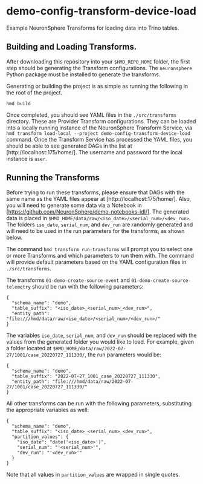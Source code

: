 # demo-config-transform-device-load

Example NeuronSphere Transforms for loading data into Trino tables.

## Building and Loading Transforms.

After downloading this repository into your `$HMD_REPO_HOME` folder, the first step should be generating the Transform configurations.
The `neuronsphere` Python package must be installed to generate the transforms.

Generating or building the project is as simple as running the following in the root of the project.

```
hmd build
```

Once completed, you should see YAML files in the `./src/transforms` directory.
These are Provider Transform configurations.
They can be loaded into a locally running instance of the NeuronSphere Transform Service, via `hmd transform load-local --project demo-config-transform-device-load` command.
Once the Transform Service has processed the YAML files, you should be able to see generated DAGs in the list at [http://localhost:175/home/].
The username and password for the local instance is `user`.

## Running the Transforms

Before trying to run these transforms, please ensure that DAGs with the same name as the YAML files appear at [http://localhost:175/home/].
Also, you will need to generate some data via a Notebook in [https://github.com/NeuronSphere/demo-notebooks-idl/].
The generated data is placed in `$HMD_HOME/data/raw/<iso_date>/<serial_num>/<dev_run>`.
The folders `iso_date`, `serial_num`, and `dev_run` are randomly generated and will need to be used in the run parameters for the transforms, as shown below.

The command `hmd transform run-transforms` will prompt you to select one or more Transforms and which parameters to run them with.
The command will provide default parameters based on the YAML configuration files in `./src/transforms`.

The transforms `01-demo-create-source-event` and `01-demo-create-source-telemetry` should be run with the following parameters:

```
{
  "schema_name": "demo",
  "table_suffix": "<iso_date>_<serial_num>_<dev_run>",
  "entity_path": "file:///hmd/data/raw/<iso_date>/<serial_num>/<dev_run>/"
}
```

The variables `iso_date`, `serial_num`, and `dev_run` should be replaced with the values from the generated folder you would like to load.
For example, given a folder located at `$HMD_HOME/data/raw/2022-07-27/1001/case_20220727_111330/`, the run parameters would be:

```
{
  "schema_name": "demo",
  "table_suffix": "2022-07-27_1001_case_20220727_111330",
  "entity_path": "file:///hmd/data/raw/2022-07-27/1001/case_20220727_111330/"
}
```

All other transforms can be run with the following parameters, substituting the appropriate variables as well:

```
{
  "schema_name": "demo",
  "table_suffix": "<iso_date>_<serial_num>_<dev_run>",
  "partition_values": {
    "iso_date": "date('<iso_date>')",
    "serial_num": "'<serial_num>'",
    "dev_run": "'<dev_run>'"
  }
}
```

Note that all values in `partition_values` are wrapped in single quotes.
